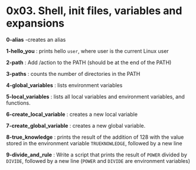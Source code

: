 # 0x03. Shell, init files, variables and expansions

**0-alias** -creates an alias

**1-hello_you** : prints hello `user`, where user is the current Linux user

**2-path** : Add /action to the PATH (should be at the end of the PATH)

**3-paths** : counts the number of directories in the PATH

**4-global_variables** : lists environment variables

**5-local_variables** : lists all local variables and environment variables, and functions.

**6-create_local_variable** : creates a new local variable

**7-create_global_variable** : creates a new global variable.

**8-true_knowledge** : prints the result of the addition of 128 with the value stored in the environment variable `TRUEKNOWLEDGE`, followed by a new line

**9-divide_and_rule** : Write a script that prints the result of `POWER` divided by `DIVIDE`, followed by a new line (`POWER` and `DIVIDE` are environment variables)
